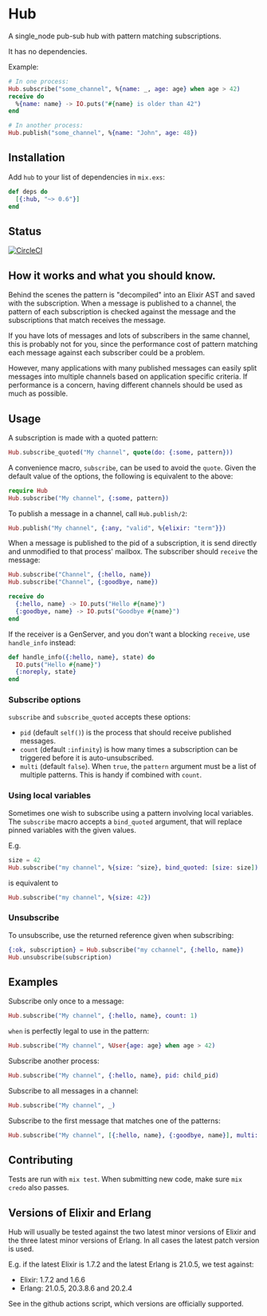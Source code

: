 # Hub

A single_node pub-sub hub with pattern matching subscriptions.

It has no dependencies.

Example:

```elixir
# In one process:
Hub.subscribe("some_channel", %{name: _, age: age} when age > 42)
receive do
  %{name: name} -> IO.puts("#{name} is older than 42")
end

# In another process:
Hub.publish("some_channel", %{name: "John", age: 48})
```

## Installation

Add `hub` to your list of dependencies in `mix.exs`:

```elixir
def deps do
  [{:hub, "~> 0.6"}]
end
```

## Status

[![CircleCI](https://circleci.com/gh/wise-home/hub.svg?style=svg)](https://circleci.com/gh/wise-home/hub)

## How it works and what you should know.

Behind the scenes the pattern is "decompiled" into an Elixir AST and saved with the subscription. When a message is
published to a channel, the pattern of each subscription is checked against the message and the subscriptions that
match receives the message.

If you have lots of messages and lots of subscribers in the same channel, this is probably not for you, since the
performance cost of pattern matching each message against each subscriber could be a problem.

However, many applications with many published messages can easily split messages into multiple channels based on
application specific criteria. If performance is a concern, having different channels should be used as much as
possible.

## Usage

A subscription is made with a quoted pattern:

```elixir
Hub.subscribe_quoted("My channel", quote(do: {:some, pattern}))
```

A convenience macro, `subscribe`, can be used to avoid the `quote`. Given the default value of the options, the
following is equivalent to the above:

```elixir
require Hub
Hub.subscribe("My channel", {:some, pattern})
```

To publish a message in a channel, call `Hub.publish/2`:

```elixir
Hub.publish("My channel", {:any, "valid", %{elixir: "term"}})
```

When a message is published to the pid of a subscription, it is send directly and unmodified to that process' mailbox.
The subscriber should `receive` the message:

```elixir
Hub.subscribe("Channel", {:hello, name})
Hub.subscribe("Channel", {:goodbye, name})

receive do
  {:hello, name} -> IO.puts("Hello #{name}")
  {:goodbye, name} -> IO.puts("Goodbye #{name}")
end
```

If the receiver is a GenServer, and you don't want a blocking `receive`, use `handle_info` instead:

```elixir
def handle_info({:hello, name}, state) do
  IO.puts("Hello #{name}")
  {:noreply, state}
end
```

### Subscribe options

`subscribe` and `subscribe_quoted` accepts these options:

* `pid` (default `self()`) is the process that should receive published messages.
* `count` (default `:infinity`) is how many times a subscription can be triggered before it is auto-unsubscribed.
* `multi` (default `false`). When `true`, the `pattern` argument must be a list of multiple patterns. This is handy if
  combined with `count`.

### Using local variables

Sometimes one wish to subscribe using a pattern involving local variables.
The `subscribe` macro accepts a `bind_quoted` argument, that will replace pinned variables with the given values.

E.g.

```elixir
size = 42
Hub.subscribe("my channel", %{size: ^size}, bind_quoted: [size: size])
```

is equivalent to

```elixir
Hub.subscribe("my channel", %{size: 42})
```

### Unsubscribe

To unsubscribe, use the returned reference given when subscribing:

```elixir
{:ok, subscription} = Hub.subscribe("my cchannel", {:hello, name})
Hub.unsubscribe(subscription)
```

## Examples

Subscribe only once to a message:

```elixir
Hub.subscribe("My channel", {:hello, name}, count: 1)
```

`when` is perfectly legal to use in the pattern:

```elixir
Hub.subscribe("My channel", %User{age: age} when age > 42)
```

Subscribe another process:

```elixir
Hub.subscribe("My channel", {:hello, name}, pid: child_pid)
```

Subscribe to all messages in a channel:

```elixir
Hub.subscribe("My channel", _)
```

Subscribe to the first message that matches one of the patterns:

```elixir
Hub.subscribe("My channel", [{:hello, name}, {:goodbye, name}], multi: true, count: 1)
```

## Contributing

Tests are run with `mix test`. When submitting new code, make sure `mix credo` also passes.

## Versions of Elixir and Erlang

Hub will usually be tested against the two latest minor versions of Elixir and the three latest minor versions of
Erlang.
In all cases the latest patch version is used.

E.g. if the latest Elixir is 1.7.2 and the latest Erlang is 21.0.5, we test against:

* Elixir: 1.7.2 and 1.6.6
* Erlang: 21.0.5, 20.3.8.6 and 20.2.4

See in the github actions script, which versions are officially supported.
